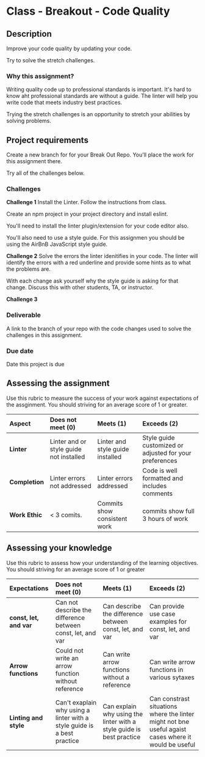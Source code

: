 # Class - Breakout - Code Quality

## Description 

Improve your code quality by updating your code.

Try to solve the stretch challenges. 

### Why this assignment?

Writing quality code up to professional standards is important. It's hard to know aht professional standards are without a guide. The linter will help you write code that meets industry best practices. 

Trying the stretch challenges is an opportunity to stretch your abilities by solving problems.

## Project requirements

Create a new branch for for your Break Out Repo. You'll place the work for this assignment there. 

Try all of the challenges below. 

### Challenges 

**Challenge 1** Install the Linter. Follow the instructions from class. 

Create an npm project in your project directory and install eslint. 

You'll need to install the linter plugin/extension for your code editor also. 

You'll also need to use a style guide. For this assignmen you should be using the AirBnB JavaScript style guide. 

**Challenge 2** Solve the errors the linter idenitifies in your code. The linter will identify the errors with a red underline and provide some hints as to what the problems are. 

With each change ask yourself why the style guide is asking for that change. Discuss this with other students, TA, or instructor. 

**Challenge 3** 

### Deliverable

A link to the branch of your repo with the code changes used to solve the challenges in this assignment. 

### Due date

Date this project is due

## Assessing the assignment

Use this rubric to measure the success of your work against expectations of the assginment. You should striving for an average score of 1 or greater.

| Aspect | Does not meet (0) | Meets (1) | Exceeds (2) |
|:-------------|:--------------|:-----|:---------|
| **Linter** | Linter and or style guide not installed | Linter and style guide installed | Style guide customized or adjusted for your preferences |
| **Completion** | Linter errors not addressed | Linter errors addressed | Code is well formatted and includes comments |
| **Work Ethic** | < 3 comits.   | Commits show consistent work| commits show full 3 hours of work |

## Assessing your knowledge

Use this rubric to assess how your understanding of the learning objectives. You should striving for an average score of 1 or greater

| Expectations | Does not meet (0) | Meets (1) | Exceeds (2) |
|:-------------|:--------------|:-----|:---------|
| **const, let, and var** | Can not describe the difference between const, let, and var | Can describe the difference between const, let, and var | Can provide use case examples for const, let, and var |
| **Arrow functions** | Could not write an arrow function without reference | Can write arrow functions without a reference | Can write arrow functions in various sytaxes |
| **Linting and style** | Can't exaplain why using a linter with a style guide is a best practice | Can explain why using the linter with a style guide is best practice | Can constrast situations where the linter might not bne useful agaist cases where it would be useful |
